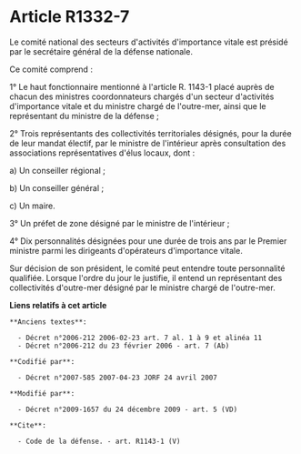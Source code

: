 # Article R1332-7

Le comité national des secteurs d'activités d'importance vitale est présidé par le secrétaire général de la défense
nationale. 

Ce comité comprend : 

1° Le haut fonctionnaire mentionné à l'article R. 1143-1 placé auprès de chacun des ministres coordonnateurs chargés d'un
secteur d'activités d'importance vitale et du ministre chargé de l'outre-mer, ainsi que le représentant du ministre de la
défense ; 

2° Trois représentants des collectivités territoriales désignés, pour la durée de leur mandat électif, par le ministre de
l'intérieur après consultation des associations représentatives d'élus locaux, dont : 

a) Un conseiller régional ; 

b) Un conseiller général ; 

c) Un maire. 

3° Un préfet de zone désigné par le ministre de l'intérieur ; 

4° Dix personnalités désignées pour une durée de trois ans par le Premier ministre parmi les dirigeants d'opérateurs
d'importance vitale. 

Sur décision de son président, le comité peut entendre toute personnalité qualifiée. Lorsque l'ordre du jour le justifie, il
entend un représentant des collectivités d'outre-mer désigné par le ministre chargé de l'outre-mer.

**Liens relatifs à cet article**

	**Anciens textes**:

	  - Décret n°2006-212 2006-02-23 art. 7 al. 1 à 9 et alinéa 11
	  - Décret n°2006-212 du 23 février 2006 - art. 7 (Ab)

	**Codifié par**:

	  - Décret n°2007-585 2007-04-23 JORF 24 avril 2007

	**Modifié par**:

	  - Décret n°2009-1657 du 24 décembre 2009 - art. 5 (VD)

	**Cite**:

	  - Code de la défense. - art. R1143-1 (V)
